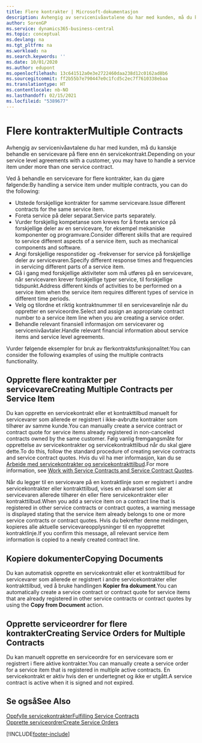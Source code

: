 ```yaml
---
title: Flere kontrakter | Microsoft-dokumentasjon
description: Avhengig av servicenivåavtalene du har med kunden, må du kanskje behandle en servicevare på flere enn én servicekontrakt.
author: SorenGP
ms.service: dynamics365-business-central
ms.topic: conceptual
ms.devlang: na
ms.tgt_pltfrm: na
ms.workload: na
ms.search.keywords: ''
ms.date: 10/01/2020
ms.author: edupont
ms.openlocfilehash: 13c641512a0e3e2722460daa238d12c0162ad8b6
ms.sourcegitcommit: ff2b55b7e790447e0c1fcd5c2ec7f7610338ebaa
ms.translationtype: HT
ms.contentlocale: nb-NO
ms.lasthandoff: 02/15/2021
ms.locfileid: "5389677"
---
```

# <a name="multiple-contracts"></a><span data-ttu-id="19403-103">Flere kontrakter</span><span class="sxs-lookup"><span data-stu-id="19403-103">Multiple Contracts</span></span>
<span data-ttu-id="19403-104">Avhengig av servicenivåavtalene du har med kunden, må du kanskje behandle en servicevare på flere enn én servicekontrakt.</span><span class="sxs-lookup"><span data-stu-id="19403-104">Depending on your service level agreements with a customer, you may have to handle a service item under more than one service contract.</span></span>  
  
<span data-ttu-id="19403-105">Ved å behandle en servicevare for flere kontrakter, kan du gjøre følgende:</span><span class="sxs-lookup"><span data-stu-id="19403-105">By handling a service item under multiple contracts, you can do the following:</span></span>  
  
* <span data-ttu-id="19403-106">Utstede forskjellige kontrakter for samme servicevare.</span><span class="sxs-lookup"><span data-stu-id="19403-106">Issue different contracts for the same service item.</span></span>  
* <span data-ttu-id="19403-107">Foreta service på deler separat.</span><span class="sxs-lookup"><span data-stu-id="19403-107">Service parts separately.</span></span>  
* <span data-ttu-id="19403-108">Vurder forskjellig kompetanse som kreves for å foreta service på forskjellige deler av en servicevare, for eksempel mekaniske komponenter og programvare.</span><span class="sxs-lookup"><span data-stu-id="19403-108">Consider different skills that are required to service different aspects of a service item, such as mechanical components and software.</span></span>  
* <span data-ttu-id="19403-109">Angi forskjellige responstider og -frekvenser for service på forskjellige deler av servicevaren.</span><span class="sxs-lookup"><span data-stu-id="19403-109">Specify different response times and frequencies in servicing different parts of a service item.</span></span>  
* <span data-ttu-id="19403-110">Gå i gang med forskjellige aktiviteter som må utføres på en servicevare, når servicevaren krever forskjellige typer service, til forskjellige tidspunkt.</span><span class="sxs-lookup"><span data-stu-id="19403-110">Address different kinds of activities to be performed on a service item when the service item requires different types of service in different time periods.</span></span>  
* <span data-ttu-id="19403-111">Velg og tilordne et riktig kontraktnummer til en servicevarelinje når du oppretter en serviceordre.</span><span class="sxs-lookup"><span data-stu-id="19403-111">Select and assign an appropriate contract number to a service item line when you are creating a service order.</span></span>  
* <span data-ttu-id="19403-112">Behandle relevant finansiell informasjon om servicevarer og servicenivåavtaler.</span><span class="sxs-lookup"><span data-stu-id="19403-112">Handle relevant financial information about service items and service level agreements.</span></span>  
  
<span data-ttu-id="19403-113">Vurder følgende eksempler for bruk av flerkontraktsfunksjonalitet:</span><span class="sxs-lookup"><span data-stu-id="19403-113">You can consider the following examples of using the multiple contracts functionality.</span></span>  
  
## <a name="creating-multiple-contracts-per-service-item"></a><span data-ttu-id="19403-114">Opprette flere kontrakter per servicevare</span><span class="sxs-lookup"><span data-stu-id="19403-114">Creating Multiple Contracts per Service Item</span></span>  
<span data-ttu-id="19403-115">Du kan opprette en servicekontrakt eller et kontrakttilbud manuelt for servicevarer som allerede er registrert i ikke-avbrutte kontrakter som tilhører av samme kunde.</span><span class="sxs-lookup"><span data-stu-id="19403-115">You can manually create a service contract or contract quote for service items already registered in non-canceled contracts owned by the same customer.</span></span> <span data-ttu-id="19403-116">Følg vanlig fremgangsmåte for opprettelse av servicekontrakter og servicekontrakttilbud når du skal gjøre dette.</span><span class="sxs-lookup"><span data-stu-id="19403-116">To do this, follow the standard procedure of creating service contracts and service contract quotes.</span></span> <span data-ttu-id="19403-117">Hvis du vil ha mer informasjon, kan du se [Arbeide med servicekontrakter og servicekontrakttilbud](service-how-to-create-service-contracts-and-service-contract-quotes.md).</span><span class="sxs-lookup"><span data-stu-id="19403-117">For more information, see [Work with Service Contracts and Service Contract Quotes](service-how-to-create-service-contracts-and-service-contract-quotes.md).</span></span>  
  
<span data-ttu-id="19403-118">Når du legger til en servicevare på en kontraktlinje som er registrert i andre servicekontrakter eller kontrakttilbud, vises en advarsel som sier at servicevaren allerede tilhører én eller flere servicekontrakter eller kontrakttilbud.</span><span class="sxs-lookup"><span data-stu-id="19403-118">When you add a service item on a contract line that is registered in other service contracts or contract quotes, a warning message is displayed stating that the service item already belongs to one or more service contracts or contract quotes.</span></span> <span data-ttu-id="19403-119">Hvis du bekrefter denne meldingen, kopieres alle aktuelle servicevareopplysninger til en nyopprettet kontraktlinje.</span><span class="sxs-lookup"><span data-stu-id="19403-119">If you confirm this message, all relevant service item information is copied to a newly created contract line.</span></span>  
  
## <a name="copying-documents"></a><span data-ttu-id="19403-120">Kopiere dokumenter</span><span class="sxs-lookup"><span data-stu-id="19403-120">Copying Documents</span></span>  
<span data-ttu-id="19403-121">Du kan automatisk opprette en servicekontrakt eller et kontrakttilbud for servicevarer som allerede er registrert i andre servicekontrakter eller kontrakttilbud, ved å bruke handlingen **Kopier fra dokument**.</span><span class="sxs-lookup"><span data-stu-id="19403-121">You can automatically create a service contract or contract quote for service items that are already registered in other service contracts or contract quotes by using the **Copy from Document** action.</span></span>  
  
## <a name="creating-service-orders-for-multiple-contracts"></a><span data-ttu-id="19403-122">Opprette serviceordrer for flere kontrakter</span><span class="sxs-lookup"><span data-stu-id="19403-122">Creating Service Orders for Multiple Contracts</span></span>  
<span data-ttu-id="19403-123">Du kan manuelt opprette en serviceordre for en servicevare som er registrert i flere aktive kontrakter.</span><span class="sxs-lookup"><span data-stu-id="19403-123">You can manually create a service order for a service item that is registered in multiple active contracts.</span></span> <span data-ttu-id="19403-124">En servicekontrakt er aktiv hvis den er undertegnet og ikke er utgått.</span><span class="sxs-lookup"><span data-stu-id="19403-124">A service contract is active when it is signed and not expired.</span></span>  
  
## <a name="see-also"></a><span data-ttu-id="19403-125">Se også</span><span class="sxs-lookup"><span data-stu-id="19403-125">See Also</span></span>  
[<span data-ttu-id="19403-126">Oppfylle servicekontrakter</span><span class="sxs-lookup"><span data-stu-id="19403-126">Fulfilling Service Contracts</span></span>](service-fulfill-service-contracts.md)  
[<span data-ttu-id="19403-127">Opprette serviceordrer</span><span class="sxs-lookup"><span data-stu-id="19403-127">Create Service Orders</span></span>](service-how-to-create-service-orders.md)  


[!INCLUDE[footer-include](includes/footer-banner.md)]